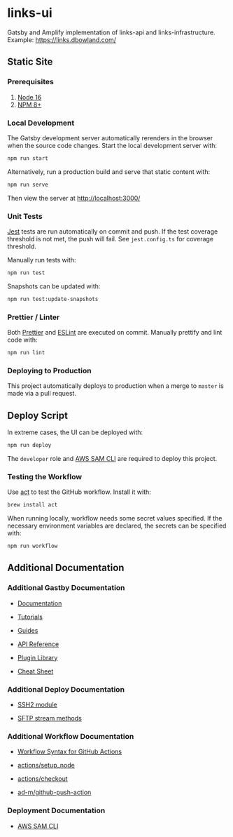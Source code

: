 # links-ui

Gatsby and Amplify implementation of links-api and links-infrastructure. Example: <https://links.dbowland.com/>

## Static Site

### Prerequisites

1. [Node 16](https://nodejs.org/en/)
1. [NPM 8+](https://www.npmjs.com/)

### Local Development

The Gatsby development server automatically rerenders in the browser when the source code changes. Start the local development server with:

```bash
npm run start
```

Alternatively, run a production build and serve that static content with:

```bash
npm run serve
```

Then view the server at <http://localhost:3000/>

### Unit Tests

[Jest](https://jestjs.io/) tests are run automatically on commit and push. If the test coverage threshold is not met, the push will fail. See `jest.config.ts` for coverage threshold.

Manually run tests with:

```bash
npm run test
```

Snapshots can be updated with:

```bash
npm run test:update-snapshots
```

### Prettier / Linter

Both [Prettier](https://prettier.io/) and [ESLint](https://eslint.org/) are executed on commit. Manually prettify and lint code with:

```bash
npm run lint
```

### Deploying to Production

This project automatically deploys to production when a merge to `master` is made via a pull request.

## Deploy Script

In extreme cases, the UI can be deployed with:

```bash
npm run deploy
```

The `developer` role and [AWS SAM CLI](https://aws.amazon.com/serverless/sam/) are required to deploy this project.

### Testing the Workflow

Use [act](https://github.com/nektos/act) to test the GitHub workflow. Install it with:

```bash
brew install act
```

When running locally, workflow needs some secret values specified. If the necessary environment variables are declared, the secrets can be specified with:

```bash
npm run workflow
```

## Additional Documentation

### Additional Gastby Documentation

- [Documentation](https://www.gatsbyjs.com/docs/)

- [Tutorials](https://www.gatsbyjs.com/tutorial/)

- [Guides](https://www.gatsbyjs.com/tutorial/)

- [API Reference](https://www.gatsbyjs.com/docs/api-reference/)

- [Plugin Library](https://www.gatsbyjs.com/plugins)

- [Cheat Sheet](https://www.gatsbyjs.com/docs/cheat-sheet/)

### Additional Deploy Documentation

- [SSH2 module](https://www.npmjs.com/package/ssh2)

- [SFTP stream methods](https://github.com/mscdex/ssh2-streams/blob/master/SFTPStream.md#sftpstream-methods)

### Additional Workflow Documentation

- [Workflow Syntax for GitHub Actions](https://docs.github.com/en/actions/reference/workflow-syntax-for-github-actions)

- [actions/setup_node](https://github.com/actions/setup-node)

- [actions/checkout](https://github.com/actions/checkout)

- [ad-m/github-push-action](https://github.com/ad-m/github-push-action)

### Deployment Documentation

- [AWS SAM CLI](https://aws.amazon.com/serverless/sam/)
